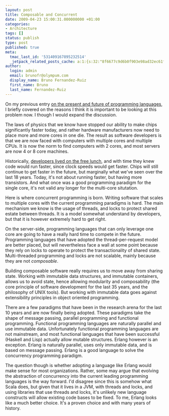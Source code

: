 ```yaml
---
layout: post
title: Composable and Concurrent
date: 2009-04-23 15:00:31.000000000 +01:00
categories:
- Architecture
tags: []
status: publish
type: post
published: true
meta:
  tmac_last_id: '531409167895232514'
  _jetpack_related_posts_cache: a:1:{s:32:"8f6677c9d6b0f903e98ad32ec61f8deb";a:2:{s:7:"expires";i:1414945836;s:7:"payload";a:3:{i:0;a:1:{s:2:"id";i:315;}i:1;a:1:{s:2:"id";i:245;}i:2;a:1:{s:2:"id";i:313;}}}}
author:
  login: admin
  email: brunofr@olympum.com
  display_name: Bruno Fernandez-Ruiz
  first_name: Bruno
  last_name: Fernandez-Ruiz
---
```


On my previous entry <a href="/architecture/on-language-polyglotism/">on the
present and future of programming languages</a>, I briefly covered on
the reasons I think it is important to be looking at this problem now.
I though I would expand the discussion.

<p>The laws of physics that we know have stopped our ability to make chips significantly faster today, and rather hardware manufacturers now need to place more and more cores in one die. The result as software developers is that we are now faced with computers with multiple cores and multiple CPUs. It is now the norm to find computers with 2 cores, and most servers are now 4 or 8 core machines.</p>
<p>Historically, <a href="http://www.gotw.ca/publications/concurrency-ddj.htm">developers lived on the free lunch</a>, and with time they knew code would run faster, since clock speeds would get faster. Chips will still continue to get faster in the future, but marginally what we've seen over the last 18 years. Today, it's not about running faster, but having more transistors. And what once was a good programming paradigm for the single core, it's not valid any longer for the multi-core situtation.</p>
<p>Here is where concurrent programming is born. Writing software that scales to multiple cores with the current programming paradigms is hard. The main mechanism we know is the usage of threads, and locks to protect shared estate between threads. It is a model somewhat understand by developers, but that it is however extremely hard to get right.</p>
<p>On the server-side, programming languages that can only leverage one core are going to have a really hard time to compete in the future. Programming languages that have adopted the thread-per-request model are better placed, but will nevertheless face a wall at some point because they rely on locks to operate to protect the transactionality of shared state. Multi-threaded programming and locks are not scalable, mainly because they are not <em>composable</em>.</p>
<p>Building composable software really requires us to move away from sharing state. Working with immutable data structures, and immutable containers, allows us to avoid state, hence allowing modularity and composability (the core principle of software development for the last 35 years, and the philosophy of UNIX tools). But working with immutable data goes against extensibility principles in object oriented programming.</p>
<p>There are a few paradigms that have been in the research arena for the last 10 years and are now finally being adopted. These paradigms take the shape of message passing, parallel programming and functional programming. Functional programming languages are naturally parallel and use immutable data. Unfortunately functional programming languages are not mainstream, and most functional languages that have been successful (Haskell and Lisp) actually allow mutable structures. Erlang however is an exception. Erlang is naturally parallel, uses only immutable data, and is based on message passing. Erlang is a good language to solve the concurrency programming paradigm.</p>
<p>The question though is whether adopting a language like Erlang would make sense for most organizations. Rather, some may argue that evolving the abstraction of concurrency into the current leading programming languages is the way forward. I'd disagree since this is somehow what Scala does, but given that it lives in a JVM, with threads and locks, and using libraries that use threads and locks, it's unlikely new language constructs will allow existing code bases to be fixed. To me, Erlang looks like a much better choice. It's a proven choice and with many years of history.</p>
